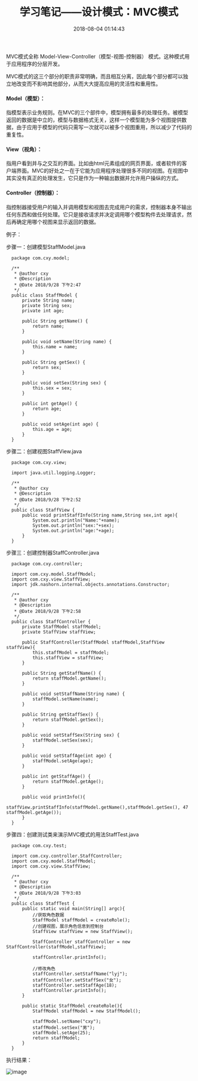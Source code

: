 ﻿---
title: 学习笔记——设计模式：MVC模式
date: 2018-08-04 01:14:43
tags: 
 	- 设计模式
	- Java
categories: Java基础
---
MVC模式全称 Model-View-Controller（模型-视图-控制器） 模式。这种模式用于应用程序的分层开发。

MVC模式的这三个部分的职责非常明确，而且相互分离，因此每个部分都可以独立地改变而不影响其他部分，从而大大提高应用的灵活性和重用性。

<!-- more -->

#### Model（模型）：
指模型表示业务规则。在MVC的三个部件中，模型拥有最多的处理任务。被模型返回的数据是中立的，模型与数据格式无关，这样一个模型能为多个视图提供数据，由于应用于模型的代码只需写一次就可以被多个视图重用，所以减少了代码的重复性。

#### View（视角）：
指用户看到并与之交互的界面。比如由html元素组成的网页界面，或者软件的客户端界面。MVC的好处之一在于它能为应用程序处理很多不同的视图。在视图中其实没有真正的处理发生，它只是作为一种输出数据并允许用户操纵的方式。

#### Controller（控制器）：
指控制器接受用户的输入并调用模型和视图去完成用户的需求，控制器本身不输出任何东西和做任何处理。它只是接收请求并决定调用哪个模型构件去处理请求，然后再确定用哪个视图来显示返回的数据。

 

例子：

步骤一：创建模型StaffModel.java
```
  package com.cxy.model;
  
  /**
   * @author cxy
   * @Description
   * @Date 2018/9/28 下午2:47
   */
  public class StaffModel {
      private String name;
      private String sex;
      private int age;
  
      public String getName() {
          return name;
      }
  
      public void setName(String name) {
          this.name = name;
      }
  
      public String getSex() {
          return sex;
      }
  
      public void setSex(String sex) {
          this.sex = sex;
      }
  
      public int getAge() {
          return age;
      }
  
      public void setAge(int age) {
          this.age = age;
      }
  }
```
 

步骤二：创建视图StaffView.java
```
  package com.cxy.view;
  
  import java.util.logging.Logger;
  
  /**
   * @author cxy
   * @Description
   * @Date 2018/9/28 下午2:52
   */
  public class StaffView {
      public void printStaffInfo(String name,String sex,int age){
          System.out.println("Name:"+name);
          System.out.println("sex:"+sex);
          System.out.println("age:"+age);
      }
  }
```
 

步骤三：创建控制器StaffController.java
```
  package com.cxy.controller;
  
  import com.cxy.model.StaffModel;
  import com.cxy.view.StaffView;
  import jdk.nashorn.internal.objects.annotations.Constructor;
  
  /**
   * @author cxy
   * @Description
   * @Date 2018/9/28 下午2:58
   */
  public class StaffController {
      private StaffModel staffModel;
      private StaffView staffView;
  
      public StaffController(StaffModel staffModel,StaffView staffView){
          this.staffModel = staffModel;
          this.staffView = staffView;
      }
  
      public String getStaffName() {
          return staffModel.getName();
      }
  
      public void setStaffName(String name) {
          staffModel.setName(name);
      }
  
      public String getStaffSex() {
          return staffModel.getSex();
      }
      
      public void setStaffSex(String sex) {
          staffModel.setSex(sex);
      }
  
      public void setStaffAge(int age) {
          staffModel.setAge(age);
      }
  
      public int getStaffAge() {
          return staffModel.getAge();
      }
  
      public void printInfo(){
          staffView.printStaffInfo(staffModel.getName(),staffModel.getSex(), 47        staffModel.getAge());
      }
  }
```
 

步骤四：创建测试类来演示MVC模式的用法StaffTest.java
```
  package com.cxy.test;
  
  import com.cxy.controller.StaffController;
  import com.cxy.model.StaffModel;
  import com.cxy.view.StaffView;
  
  /**
   * @author cxy
   * @Description
   * @Date 2018/9/28 下午3:03
   */
  public class StaffTest {
      public static void main(String[] argc){
          //获取角色数据
          StaffModel staffModel = createRole();
          //创建视图，展示角色信息到控制台
          StaffView staffView = new StaffView();
  
          StaffController staffController = new StaffController(staffModel,staffView);
  
          staffController.printInfo();
          
          //修改角色
          staffController.setStaffName("lyj");
          staffController.setStaffSex("女");
          staffController.setStaffAge(18);
          staffController.printInfo();
      }
  
      public static StaffModel createRole(){
          StaffModel staffModel = new StaffModel();
  
          staffModel.setName("cxy");
          staffModel.setSex("男");
          staffModel.setAge(25);
          return staffModel;
      }
  }
```
 

执行结果：

![image](http://upload-images.jianshu.io/upload_images/14481291-8f9c79e9fe494edd?imageMogr2/auto-orient/strip%7CimageView2/2/w/1240)